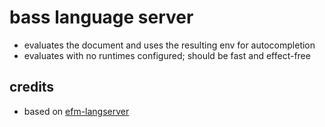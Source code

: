 # bass language server

* evaluates the document and uses the resulting env for autocompletion
* evaluates with no runtimes configured; should be fast and effect-free

## credits

* based on [efm-langserver](https://github.com/mattn/efm-langserver)
